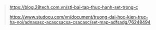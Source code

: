 > https://blog.28tech.com.vn/stl-bai-tap-thuc-hanh-set-trong-c
> 
> https://www.studocu.com/vn/document/truong-dai-hoc-kien-truc-ha-noi/adnasasc-acascsacsa-csacasc/set-map-adfsadg/76248494
